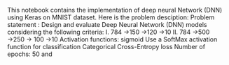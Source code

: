 This notebook contains the implementation of deep neural Network (DNN) using Keras on MNIST dataset.
Here is the problem desciption:
Problem statement :
Design and evaluate Deep Neural Network (DNN) models considering the following criteria:
I. 784 →150 →120 →10
II. 784 →500 →250 → 100 →10 Activation functions: sigmoid Use a SoftMax activation function for classification
Categorical Cross-Entropy loss
Number of epochs: 50 and
